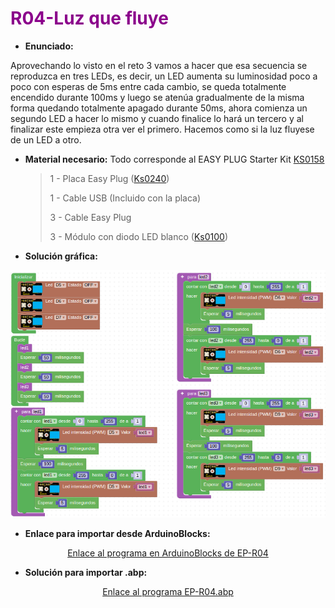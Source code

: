 # <FONT COLOR=#8B008B>R04-Luz que fluye</font>
* **Enunciado:**

Aprovechando lo visto en el reto 3 vamos a hacer que esa secuencia se reproduzca en tres LEDs, es decir, un LED aumenta su luminosidad poco a poco con esperas de 5ms entre cada cambio, se queda totalmente encendido durante 100ms y luego se atenúa gradualmente de la misma forma quedando totalmente apagado durante 50ms, ahora comienza un segundo LED a hacer lo mismo y cuando finalice lo hará un tercero y al finalizar este empieza otra ver el primero. Hacemos como si la luz fluyese de un LED a otro.

* **Material necesario:**
Todo corresponde al EASY PLUG Starter Kit [KS0158](https://wiki.keyestudio.com/Ks0158_Keyestudio_EASY_plug_starter_kit_for_Arduino)
  
    > 1 - Placa Easy Plug ([Ks0240](https://wiki.keyestudio.com/Ks0240_keyestudio_EASY_plug_Control_Board_V2.0))
    >
    > 1 - Cable USB (Incluido con la placa)
    >
    > 3 - Cable Easy Plug
    >
    > 3 - Módulo con diodo LED blanco ([Ks0100](https://wiki.keyestudio.com/Ks0100_keyestudio_EASY_plug_White_LED_Module))

* **Solución gráfica:**

<center>

![Programa del reto EP-R04](../img/retos/R04.png)

</center>

* **Enlace para importar desde ArduinoBlocks:**

<center>

[Enlace al programa en ArduinoBlocks de EP-R04](http://www.arduinoblocks.com/web/project/924679)

</center>

* **Solución para importar .abp:**

<center>

[Enlace al programa EP-R04.abp](./retos/EP-R04.abp)

</center>
